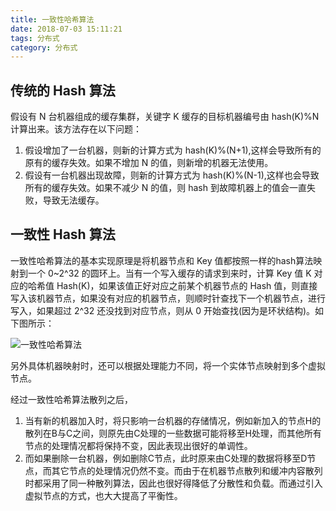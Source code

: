 ```yaml
---
title: 一致性哈希算法
date: 2018-07-03 15:11:21
tags: 分布式
category: 分布式
---
```


## 传统的 Hash 算法
假设有 N 台机器组成的缓存集群，关键字 K 缓存的目标机器编号由 hash(K)%N 计算出来。该方法存在以下问题：

1. 假设增加了一台机器，则新的计算方式为 hash(K)%(N+1),这样会导致所有的原有的缓存失效。如果不增加 N 的值，则新增的机器无法使用。
2. 假设有一台机器出现故障，则新的计算方式为 hash(K)%(N-1),这样也会导致所有的缓存失效。如果不减少 N 的值，则 hash 到故障机器上的值会一直失败，导致无法缓存。


## 一致性 Hash 算法
一致性哈希算法的基本实现原理是将机器节点和 Key 值都按照一样的hash算法映射到一个 0~2^32 的圆环上。当有一个写入缓存的请求到来时，计算 Key 值 K 对应的哈希值 Hash(K)，如果该值正好对应之前某个机器节点的 Hash 值，则直接写入该机器节点，如果没有对应的机器节点，则顺时针查找下一个机器节点，进行写入，如果超过 2^32 还没找到对应节点，则从 0 开始查找(因为是环状结构)。如下图所示：

![一致性哈希算法](/pics/consistance-hash.png)

另外具体机器映射时，还可以根据处理能力不同，将一个实体节点映射到多个虚拟节点。

经过一致性哈希算法散列之后，

1. 当有新的机器加入时，将只影响一台机器的存储情况，例如新加入的节点H的散列在B与C之间，则原先由C处理的一些数据可能将移至H处理，而其他所有节点的处理情况都将保持不变，因此表现出很好的单调性。
2. 而如果删除一台机器，例如删除C节点，此时原来由C处理的数据将移至D节点，而其它节点的处理情况仍然不变。而由于在机器节点散列和缓冲内容散列时都采用了同一种散列算法，因此也很好得降低了分散性和负载。而通过引入虚拟节点的方式，也大大提高了平衡性。
